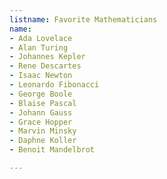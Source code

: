 ```yaml
---
listname: Favorite Mathematicians
name:
- Ada Lovelace
- Alan Turing
- Johannes Kepler
- Rene Descartes
- Isaac Newton
- Leonardo Fibonacci
- George Boole
- Blaise Pascal
- Johann Gauss
- Grace Hopper
- Marvin Minsky
- Daphne Koller
- Benoit Mandelbrot

---
```

